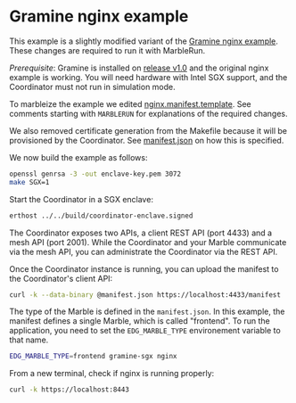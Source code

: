 # Gramine nginx example

This example is a slightly modified variant of the [Gramine nginx example](https://github.com/gramineproject/gramine/tree/master/CI-Examples/nginx). These changes are required to run it with MarbleRun.

*Prerequisite*: Gramine is installed on [release v1.0](https://github.com/gramineproject/gramine/releases/tag/v1.0) and the original nginx example is working. You will need hardware with Intel SGX support, and the Coordinator must not run in simulation mode.

To marbleize the example we edited [nginx.manifest.template](nginx.manifest.template). See comments starting with `MARBLERUN` for explanations of the required changes.

We also removed certificate generation from the Makefile because it will be provisioned by the Coordinator. See [manifest.json](manifest.json) on how this is specified.

We now build the example as follows:

```sh
openssl genrsa -3 -out enclave-key.pem 3072
make SGX=1
```

Start the Coordinator in a SGX enclave:

```sh
erthost ../../build/coordinator-enclave.signed
```

The Coordinator exposes two APIs, a client REST API (port 4433) and a mesh API (port 2001). While the Coordinator and your Marble communicate via the mesh API, you can administrate the Coordinator via the REST API.

Once the Coordinator instance is running, you can upload the manifest to the Coordinator's client API:

```sh
curl -k --data-binary @manifest.json https://localhost:4433/manifest
```

The type of the Marble is defined in the `manifest.json`. In this example, the manifest defines a single Marble, which is called "frontend". To run the application, you need to set the `EDG_MARBLE_TYPE` environement variable to that name.

```sh
EDG_MARBLE_TYPE=frontend gramine-sgx nginx
```

From a new terminal, check if nginx is running properly:

```sh
curl -k https://localhost:8443
```
